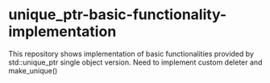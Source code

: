 # unique_ptr-basic-functionality-implementation
This repository shows implementation of basic functionalities provided by std::unique_ptr single object version. Need to implement custom deleter and make_unique()
